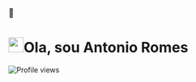 ###  👋 
<h1 align="left"><img src="https://raw.githubusercontent.com/kaueMarques/kaueMarques/master/hi.gif" height="30px">Ola, sou Antonio Romes</h1>
<p align="left"> <img src="https://komarev.com/ghpvc/?username=Antonio-Romes&color=yellow" alt="Profile views" /> </p>

<!--
**Antonio-Romes/Antonio-Romes** is a ✨ _special_ ✨ repository because its `README.md` (this file) appears on your GitHub profile.

Here are some ideas to get you started:

- 🔭 I’m currently working on ...
- 🌱 I’m currently learning ...
- 👯 I’m looking to collaborate on ...
- 🤔 I’m looking for help with ...
- 💬 Ask me about ...
- 📫 How to reach me: ...
- 😄 Pronouns: ...
- ⚡ Fun fact: ...
-->
